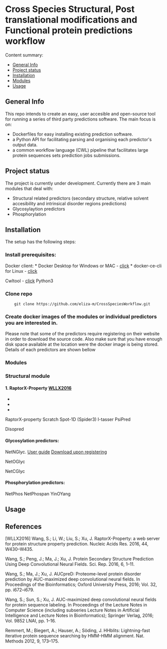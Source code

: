 # Cross Species Structural, Post translational modifications and Functional protein predictions workflow

Content summary:
* [General Info](#general-info)
* [Project status](#project-status)
* [Installation](#installation)
* [Modules](#modules)
* [Usage](#usage)

## General Info
This repo intends to create an easy, user accesible and open-source tool for running a series of third party predictions software. The main focus is on:
* Dockerfiles for easy installing existing prediction software.
* a Python API for facilitating parsing and organising each predictor's output data.
* a common workflow language (CWL) pipeline that facilitates large protein sequences sets prediction jobs submissions.  

## Project status 
The project is currently under development. Currently there are 3 main modules that deal with:
* Structural related predictors (secondary structure, relative solvent accesibility and intrinsical disorder regions predictions)
* Glycosylaytion predictors
* Phosphorylation

## Installation

The setup has the following steps:

### Install prerequisites:

Docker client: 
	* Docker Desktop for Windows or MAC - [click](https://www.docker.com/products/docker-desktop)
	* docker-ce-cli for Linux - [click](docs.docker.com/install/linux/docker-ce/ubuntu/)

Cwltool - [click](https://github.com/common-workflow-language/cwltool)
Python3


### Clone repo
```
    git clone https://github.com/eliza-m/CrossSpeciesWorkflow.git
```

### Create docker images of the modules or individual predictors you are interested in. 

Please note that some of the predictors require registering on their website in order to download the source code. Also make sure that you have enough disk space available at the location were the docker image is being stored. Details of each predictors are shown bellow

### Modules

### Structural module

#### 1. RaptorX-Property [WLLX2016](#[wwlx2016])
* 
* 
* 

RaptorX-property 
Scratch
Spot-1D (Spider3)
I-tasser
PsiPred

Disopred

#### Glycosylation predictors:

NetNGlyc.
[User guide](http://www.cbs.dtu.dk/cgi-bin/nph-runsafe?man=netNglyc)
[Download upon registering](https://services.healthtech.dtu.dk/software.php)

NetOGlyc

NetCGlyc

#### Phosphorylation predictors:
NetPhos
NetPhospan
YinOYang





## Usage

## References

[WLLX2016] 
Wang, S.; Li, W.; Liu, S.; Xu, J. RaptorX-Property: a web server for protein structure property prediction. Nucleic Acids Res. 2016, 44, W430–W435.

Wang, S.; Peng, J.; Ma, J.; Xu, J. Protein Secondary Structure Prediction Using Deep Convolutional Neural Fields. Sci. Rep. 2016, 6, 1–11.

Wang, S.; Ma, J.; Xu, J. AUCpreD: Proteome-level protein disorder prediction by AUC-maximized deep convolutional neural fields. In Proceedings of the Bioinformatics; Oxford University Press, 2016; Vol. 32, pp. i672–i679.

Wang, S.; Sun, S.; Xu, J. AUC-maximized deep convolutional neural fields for protein sequence labeling. In Proceedings of the Lecture Notes in Computer Science (including subseries Lecture Notes in Artificial Intelligence and Lecture Notes in Bioinformatics); Springer Verlag, 2016; Vol. 9852 LNAI, pp. 1–16.
					
Remmert, M.; Biegert, A.; Hauser, A.; Söding, J. HHblits: Lightning-fast iterative protein sequence searching by HMM-HMM alignment. Nat. Methods 2012, 9, 173–175.
